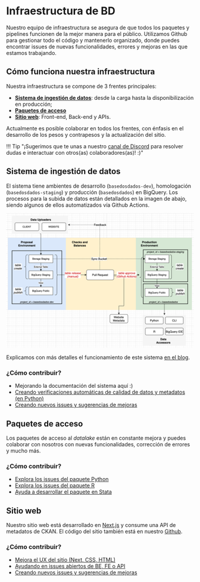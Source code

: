 # Infraestructura de BD

Nuestro equipo de infraestructura se asegura de que todos los paquetes y pipelines
funcionen de la mejor manera para el público. Utilizamos Github
para gestionar todo el código y mantenerlo organizado, donde puedes encontrar
issues de nuevas funcionalidades, errores y mejoras en las que estamos trabajando.

## Cómo funciona nuestra infraestructura

Nuestra infraestructura se compone de 3 frentes principales:

- [**Sistema de ingestión de datos**](#sistema-de-ingestion-de-datos): desde la carga hasta la
  disponibilización en producción;
- [**Paquetes de acceso**](#paquetes-de-acceso)
- [**Sitio web**](#sitio-web): Front-end, Back-end y APIs.

Actualmente es posible colaborar en todos los frentes, con énfasis en el
desarrollo de los pesos y contrapesos y la actualización del sitio.

!!! Tip "¡Sugerimos que te unas a nuestro [canal de Discord](https://discord.gg/huKWpsVYx4) para resolver dudas e interactuar con otros(as) colaboradores(as)! :)"

## Sistema de ingestión de datos

El sistema tiene ambientes de desarrollo
(`basedosdados-dev`), homologación (`basedosdados-staging`) y producción
(`basedosdados`) en BigQuery. Los procesos para la subida de datos están
detallados en la imagen de abajo, siendo algunos de ellos automatizados
vía Github Actions.

![](images/bd_infra_diagram.png)

Explicamos con más detalles el funcionamiento de este sistema [en el blog](https://dev.to/basedosdados/como-funciona-o-sistema-de-insercao-de-dados-na-bd-25dk).

### ¿Cómo contribuir?

- Mejorando la documentación del sistema aquí :)
- [Creando verificaciones automáticas de calidad de datos y metadatos (en Python)](https://github.com/basedosdados/mais/issues/376)
- [Creando nuevos issues y sugerencias de mejoras](https://github.com/basedosdados/mais/issues/new/choose)

## Paquetes de acceso

Los paquetes de acceso al *datalake* están en constante mejora y puedes
colaborar con nosotros con nuevas funcionalidades, corrección de errores y mucho
más.

### ¿Cómo contribuir?

- [Explora los issues del paquete Python](https://github.com/basedosdados/mais/labels/python)
- [Explora los issues del paquete R](https://github.com/basedosdados/mais/labels/R)
- [Ayuda a desarrollar el paquete en Stata](https://github.com/basedosdados/mais/pull/754)

## Sitio web

Nuestro sitio web está desarrollado en
[Next.js](https://nextjs.org/learn/basics/create-nextjs-app) y consume
una API de metadatos de CKAN. El código del sitio también está en nuestro [Github](https://github.com/basedosdados/website).

### ¿Cómo contribuir?

- [Mejora el UX del sitio (Next, CSS, HTML)](https://github.com/basedosdados/website#editando-html)
- [Ayudando en issues abiertos de BE, FE o API](https://github.com/basedosdados/website/issues)
- [Creando nuevos issues y sugerencias de mejoras](https://github.com/basedosdados/website/issues/new)
